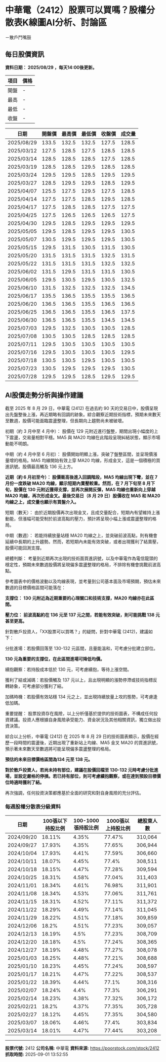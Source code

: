 # 中華電（2412）股票可以買嗎？股權分散表K線圖AI分析、討論區
－散戶鬥嘴鼓

## 每日股價資訊

**資料日期： 2025/08/29 ，每天14:00後更新。**

| 項目 | 價格 |
|------|------|
| 開盤 | - |
| 最高 | - |
| 最低 | - |
| 收盤 | - |

| 日期 | 開盤價 | 最高價 | 最低價 | 收盤價 | 成交量 |
|------|--------|--------|--------|--------|--------|
| 2025/08/29 | 133.5 | 132.5 | 132.5 | 127.5 | 128.5 |
| 2025/03/12 | 127.5 | 128.5 | 127.5 | 128.5 | 128.5 |
| 2025/03/14 | 128.5 | 128.5 | 128.5 | 127.5 | 128.5 |
| 2025/03/19 | 128.5 | 128.5 | 129.5 | 128.5 | 128.5 |
| 2025/03/24 | 129.5 | 129.5 | 128.5 | 129.5 | 129.5 |
| 2025/03/27 | 128.5 | 129.5 | 129.5 | 128.5 | 129.5 |
| 2025/04/07 | 125.5 | 127.5 | 129.5 | 127.5 | 128.5 |
| 2025/04/14 | 127.5 | 127.5 | 128.5 | 129.5 | 128.5 |
| 2025/04/17 | 127.5 | 128.5 | 128.5 | 127.5 | 127.5 |
| 2025/04/25 | 127.5 | 126.5 | 126.5 | 126.5 | 127.5 |
| 2025/04/30 | 129.5 | 128.5 | 129.5 | 129.5 | 129.5 |
| 2025/05/05 | 129.5 | 128.5 | 129.5 | 129.5 | 130.5 |
| 2025/05/07 | 130.5 | 129.5 | 129.5 | 129.5 | 130.5 |
| 2025/05/15 | 129.5 | 131.5 | 130.5 | 131.5 | 130.5 |
| 2025/05/20 | 131.5 | 131.5 | 131.5 | 132.5 | 131.5 |
| 2025/05/22 | 131.5 | 131.5 | 131.5 | 132.5 | 132.5 |
| 2025/06/02 | 131.5 | 129.5 | 131.5 | 131.5 | 130.5 |
| 2025/06/05 | 129.5 | 130.5 | 129.5 | 130.5 | 132.5 |
| 2025/06/10 | 131.5 | 132.5 | 132.5 | 132.5 | 134.5 |
| 2025/06/17 | 135.5 | 136.5 | 135.5 | 135.5 | 136.5 |
| 2025/06/20 | 136.5 | 136.5 | 135.5 | 136.5 | 136.5 |
| 2025/06/25 | 136.5 | 136.5 | 135.5 | 136.5 | 137.5 |
| 2025/06/30 | 136.5 | 136.5 | 135.5 | 134.5 | 134.5 |
| 2025/07/03 | 129.5 | 132.5 | 130.5 | 130.5 | 128.5 |
| 2025/07/08 | 130.5 | 130.5 | 128.5 | 128.5 | 128.5 |
| 2025/07/11 | 129.5 | 130.5 | 130.5 | 130.5 | 130.5 |
| 2025/07/16 | 129.5 | 130.5 | 130.5 | 130.5 | 129.5 |
| 2025/07/18 | 130.5 | 130.5 | 129.5 | 130.5 | 130.5 |
| 2025/07/23 | 130.5 | 129.5 | 129.5 | 129.5 | 130.5 |
| 2025/07/28 | 129.5 | 129.5 | 128.5 | 129.5 | 129.5 |

## AI股價走勢分析與操作建議

截至 2025 年 8 月 29 日，中華電 (2412) 在過去約 90 天的交易日中，股價呈現出先盤整後上漲，再近期略有回調的跡象。綜合觀察近期技術指標，預期未來數天至數週，股價可能面臨震盪整理，但長期向上趨勢尚未被破壞。

初期（約 3 月中至 4 月中）： 股價在 129 元附近進行盤整，期間出現小幅度的上下震盪，交易量相對平穩。MA5 與 MA20 均線在此階段呈現糾結狀態，顯示市場動能不明朗。

中期（約 4 月中至 6 月初）： 股價開始明顯上漲，突破了盤整區間，並呈現價漲量增的格局。MA5 均線開始有效上穿 MA20 均線，形成金叉，這是一個積極的買進訊號。股價最高觸及 136 元上方。

**近期（約 6 月初至今）： 股價衝高後進入回調階段，MA5 均線出現下彎，並在 7 月份一度跌破 MA20 均線，顯示短期內賣壓較重。然而，在 7 月下旬至 8 月下旬，股價在 130 元附近獲得支撐，並再次展開反彈，MA5 均線也重新向上穿越 MA20 均線，再次形成金叉。最後交易日（8 月 29 日）股價收在 MA5 和 MA20 均線之上，成交量也顯示有買盤介入。**

短期（數天）： 由於近期股價再次出現金叉，且成交量配合，短期內有望維持上漲動能，但漲幅可能受制於前波高點的壓力，預計將呈現小幅上漲或震盪整理的格局。

中期（數週）： 若能持續放量站穩 MA20 均線之上，並突破前波高點，則有機會延續中長期的上升趨勢。然而，若短期內未能有效突破，或者出現獲利了結賣壓，股價可能回測支撐。

總體判斷： 考量到近期再次出現的技術面買進訊號，以及中華電作為電信龍頭的穩定性，預期未來數週股價將呈現偏多震盪整理的格局，不排除有機會挑戰前波高點。

參考圖表中的價格波動以及均線表現，並考量到公司基本面及市場預期，預估未來數週的目標價格區間可能落在：

**支撐位： 130 元附近為近期重要的心理關口和技術支撐，MA20 均線亦在此區間。**

**壓力位： 前波高點約在 136 元至 137 元之間，若能有效突破，則可能挑戰 138 元甚至更高。**

針對散戶投資人，「XX股票可以買嗎？」的疑問，針對中華電 (2412)，建議如下：

分批進場：若股價回落至 130-132 元區間，且量能溫和，可考慮分批建立部位。

**130 元為重要的支撐位，在此區間進場可降低均價。**

續抱觀察：若持股成本低於 130 元，可考慮續抱，等待上漲空間。

獲利了結或減碼：若股價觸及 137 元以上，且出現明顯的漲勢停滯或技術指標反轉跡象，可考慮部分獲利了結。

加碼時機：若股價有效站穩 134 元之上，並出現持續放量上攻的態勢，可考慮逢低加碼。

重要提醒： 股票投資存在風險，以上分析僅基於提供的技術圖表，不構成任何投資建議。投資人應根據自身風險承受能力、資金狀況及其他相關資訊，獨立做出投資決策。

綜合以上分析，中華電 (2412) 在 2025 年 8 月 29 日的技術圖表顯示，股價在經歷一段時間的震盪後，近期出現了重新站上均線、MA5 金叉 MA20 的買進訊號，預示著未來數天至數週將可能呈現偏多震盪整理的格局。

**預估的未來目標價格區間為134 元至 138 元。**

**對於散戶投資人，若尚未持有部位，建議在股價回檔至 130-132 元時考慮分批進場，並設定嚴格的停損。若已持有部位，則可考慮續抱觀察，或在達到預設目標價位時適時獲利了結。**

再次強調，任何投資決策都應基於全面的研究和對自身風險的充分評估。

### 每週股權分散表分級資料

| 日期 | 100張以下持股比例 | 100-1000張持股比例 | 1000張以上持股比例 | 總股東人數 |
|------|-------------------|--------------------|--------------------|----------|
| 2024/09/20 | 18.11% | 4.35% | 77.47% | 310,064 |
| 2024/09/27 | 17.93% | 4.35% | 77.65% | 306,944 |
| 2024/10/04 | 17.93% | 4.41% | 77.59% | 306,660 |
| 2024/10/11 | 18.07% | 4.45% | 77.4% | 308,511 |
| 2024/10/18 | 18.15% | 4.47% | 77.28% | 309,594 |
| 2024/10/25 | 18.31% | 4.58% | 77.04% | 311,403 |
| 2024/11/01 | 18.34% | 4.61% | 76.98% | 311,901 |
| 2024/11/08 | 18.34% | 4.53% | 77.06% | 311,761 |
| 2024/11/15 | 18.31% | 4.52% | 77.11% | 311,372 |
| 2024/11/22 | 18.29% | 4.49% | 77.14% | 311,045 |
| 2024/11/29 | 18.22% | 4.51% | 77.18% | 309,859 |
| 2024/12/06 | 18.2% | 4.51% | 77.23% | 309,057 |
| 2024/12/13 | 18.19% | 4.5% | 77.23% | 308,709 |
| 2024/12/20 | 18.18% | 4.5% | 77.24% | 308,365 |
| 2024/12/27 | 18.19% | 4.48% | 77.27% | 308,078 |
| 2025/01/03 | 18.25% | 4.48% | 77.21% | 308,688 |
| 2025/01/10 | 18.23% | 4.45% | 77.24% | 308,597 |
| 2025/01/17 | 18.21% | 4.47% | 77.22% | 308,537 |
| 2025/01/22 | 18.39% | 4.44% | 77.1% | 308,316 |
| 2025/02/07 | 18.24% | 4.4% | 77.3% | 306,291 |
| 2025/02/14 | 18.23% | 4.38% | 77.32% | 306,172 |
| 2025/02/21 | 18.2% | 4.37% | 77.35% | 305,728 |
| 2025/02/27 | 18.12% | 4.45% | 77.35% | 304,580 |
| 2025/03/07 | 18.06% | 4.46% | 77.4% | 303,834 |
| 2025/03/14 | 18.01% | 4.47% | 77.44% | 303,208 |

---

**股票代號:** 2412
**公司名稱:** 中華電
**資料來源:** https://poorstock.com/stock/2412
**抓取時間:** 2025-09-01 13:52:55